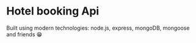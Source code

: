 # Hotel booking Api

Built using modern technologies: node.js, express, mongoDB, mongoose and friends 😁

